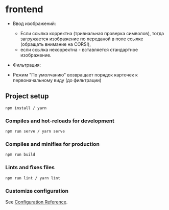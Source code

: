 # frontend

* Ввод изображений:
  - Если ссылка корректна (тривиальная проверка символов), тогда загружается изображение по переданой в поле ссылке (обращать внимание на CORS!),
  - если ссылка некорректна - вставляется стандартное изображение. 

* Фильтрация:
 - Режим "По умолчанию" возвращает порядок карточек к первоначальному виду (до фильтрации)

## Project setup
```
npm install / yarn
```

### Compiles and hot-reloads for development
```
npm run serve / yarn serve
```

### Compiles and minifies for production
```
npm run build
```

### Lints and fixes files
```
npm run lint / yarn lint
```

### Customize configuration
See [Configuration Reference](https://cli.vuejs.org/config/).
